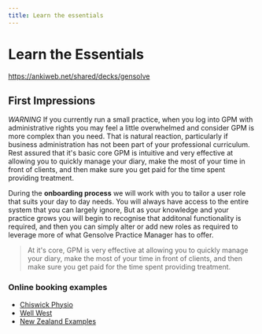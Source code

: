 ```yaml
---
title: Learn the essentials
---
```


# Learn the Essentials

https://ankiweb.net/shared/decks/gensolve

## First Impressions

_WARNING_ If you currently run a small practice, when you log into GPM with administrative rights you may feel a little overwhelmed and consider GPM is more complex than you need. That is natural reaction, particularly if business administration has not been part of your professional curriculum. Rest assured that it's basic core GPM is intuitive and very effective at allowing you to quickly manage your diary, make the most of your time in front of clients, and then make sure you get paid for the time spent providing treatment.

During the **onboarding process** we will work with you to tailor a user role that suits your day to day needs. You will always have access to the entire system that you can largely ignore, But as your knowledge and your practice grows you will begin to recognise that additonal functionality is required, and then you can simply alter or add new roles as required to leverage more of what Gensolve Practice Manager has to offer.

> At it's core, GPM is very effective at allowing you to quickly manage your diary, make the most of your time in front of clients, and then make sure you get paid for the time spent providing treatment.

### Online booking examples

- [Chiswick Physio](https://ukappts.gensolve.com/chiswick_physio)
- [Well West](http://www.wellwest.co.nz/)
- [New Zealand Examples](https://www.google.com/search?q=site%3Anzappts.gensolve.com+nz&oq=site%3A&aqs=chrome.2.69i57j69i59l3j69i58j69i65l2.3133j0j7&sourceid=chrome&ie=UTF-8)
